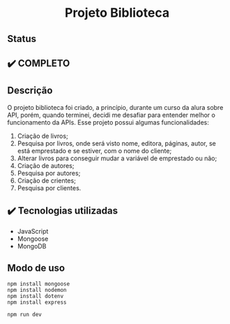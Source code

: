 <h1 align="center"> Projeto Biblioteca </h1>

## Status

## ✔️ COMPLETO

## Descrição
  O projeto biblioteca foi criado, a princípio, durante um curso da alura sobre API, porém, quando terminei, decidi me desafiar para entender melhor o funcionamento da APIs.
  Esse projeto possui algumas funcionalidades:
  1. Criação de livros;
  2. Pesquisa por livros, onde será visto nome, editora, páginas, autor, se está emprestado e se estiver, com o nome do cliente;
  3. Alterar livros para conseguir mudar a variável de emprestado ou não;
  4. Criação de autores;
  5. Pesquisa por autores;
  6. Criação de crientes;
  7. Pesquisa por clientes.

## ✔️ Tecnologias utilizadas
  * JavaScript
  * Mongoose
  * MongoDB

## Modo de uso
  ```
  npm install mongoose
  npm install nodemon
  npm install dotenv
  npm install express

  npm run dev
  ```

